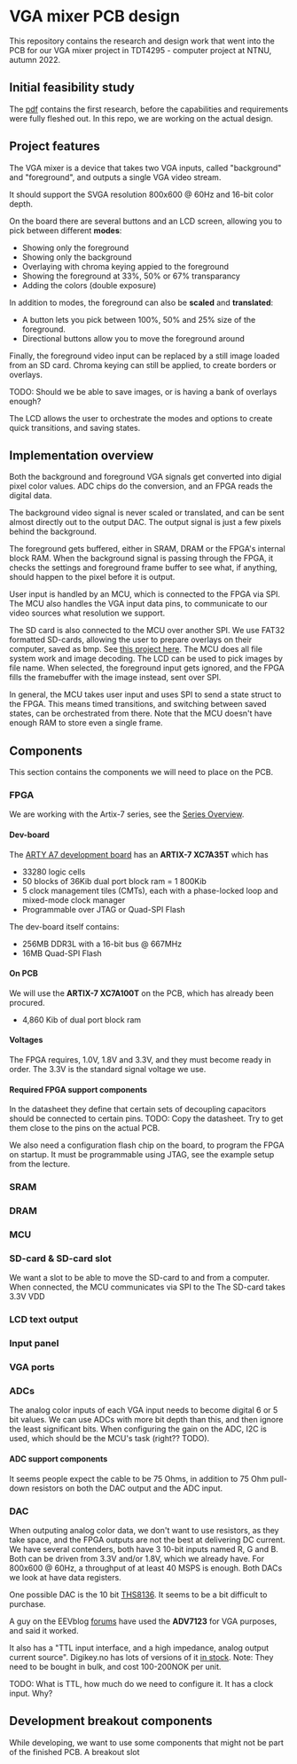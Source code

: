 # VGA mixer PCB design
This repository contains the research and design work that went into the PCB
for our VGA mixer project in TDT4295 - computer project at NTNU, autumn 2022.

## Initial feasibility study
The [pdf](InitialFeasibilityStudy.pdf) contains the first research, before
the capabilities and requirements were fully fleshed out. In this repo,
we are working on the actual design.

## Project features
The VGA mixer is a device that takes two VGA inputs,
called "background" and "foreground", and outputs a single VGA video stream.

It should support the SVGA resolution 800x600 @ 60Hz and 16-bit color depth.

On the board there are several buttons and an LCD screen,
allowing you to pick between different **modes**:
 - Showing only the foreground
 - Showing only the background
 - Overlaying with chroma keying appied to the foreground
 - Showing the foreground at 33%, 50% or 67% transparancy
 - Adding the colors (double exposure)

In addition to modes, the foreground can also be **scaled** and **translated**:
 - A button lets you pick between 100%, 50% and 25% size of the foreground.
 - Directional buttons allow you to move the foreground around

Finally, the foreground video input can be replaced by a still image loaded
from an SD card. Chroma keying can still be applied, to create borders or overlays.

TODO: Should we be able to save images, or is having a bank of overlays enough?

The LCD allows the user to orchestrate the modes and options to create quick
transitions, and saving states.

## Implementation overview
Both the background and foreground VGA signals get converted into digial pixel color values.
ADC chips do the conversion, and an FPGA reads the digital data.

The background video signal is never scaled or translated, and can be sent
almost directly out to the output DAC.
The output signal is just a few pixels behind the background.

The foreground gets buffered, either in SRAM, DRAM or the FPGA's internal block RAM.
When the background signal is passing through the FPGA, it checks the settings and
foreground frame buffer to see what, if anything, should happen to the pixel before it is output.

User input is handled by an MCU, which is connected to the FPGA via SPI.
The MCU also handles the VGA input data pins, to communicate to our video sources
what resolution we support.

The SD card is also connected to the MCU over another SPI.
We use FAT32 formatted SD-cards, allowing the user to prepare overlays on their computer, saved as bmp.
See [this project here](https://create.arduino.cc/projecthub/SurtrTech/display-bmp-pictures-from-sd-card-on-tft-lcd-shield-f3074c).
The MCU does all file system work and image decoding. The LCD can be used to pick images by file name.
When selected, the foreground input gets ignored, and the FPGA fills the framebuffer with the image instead, sent over SPI. 

In general, the MCU takes user input and uses SPI to send a state struct to the FPGA.
This means timed transitions, and switching between saved states, can be orchestrated from there.
Note that the MCU doesn't have enough RAM to store even a single frame.

## Components
This section contains the components we will need to place on the PCB.

### FPGA
We are working with the Artix-7 series, see the [Series Overview](https://docs.xilinx.com/v/u/en-US/ds180_7Series_Overview).

#### Dev-board
The [ARTY A7 development board](https://digilent.com/reference/programmable-logic/arty-a7/reference-manual) has an **ARTIX-7 XC7A35T** which has
 - 33280 logic cells
 - 50 blocks of 36Kib dual port block ram = 1 800Kib
 - 5 clock management tiles (CMTs), each with a phase-locked loop and mixed-mode clock manager
 - Programmable over JTAG or Quad-SPI Flash
 
The dev-board itself contains:
 - 256MB DDR3L with a 16-bit bus @ 667MHz
 - 16MB Quad-SPI Flash
 
#### On PCB
We will use the **ARTIX-7 XC7A100T** on the PCB, which has already been procured.
 - 4,860 Kib of dual port block ram

#### Voltages
The FPGA requires, 1.0V, 1.8V and 3.3V, and they must become ready in order.
The 3.3V is the standard signal voltage we use.

#### Required FPGA support components
In the datasheet they define that certain sets of decoupling capacitors should be connected to certain pins.
TODO: Copy the datasheet.
Try to get them close to the pins on the actual PCB.

We also need a configuration flash chip on the board,
to program the FPGA on startup. It must be programmable using JTAG,
see the example setup from the lecture.

### SRAM

### DRAM

### MCU

### SD-card & SD-card slot
We want a slot to be able to move the SD-card to and from a computer.
When connected, the MCU communicates via SPI to the
The SD-card takes 3.3V VDD

### LCD text output

### Input panel

### VGA ports

### ADCs
The analog color inputs of each VGA input needs to become digital 6 or 5 bit values.
We can use ADCs with more bit depth than this, and then ignore the least significant bits.
When configuring the gain on the ADC, I2C is used, which should be the MCU's task (right?? TODO).

#### ADC support components
It seems people expect the cable to be 75 Ohms, in
addition to 75 Ohm pull-down resistors on both the DAC output and the ADC input.

### DAC
When outputing analog color data, we don't want to use resistors, as they take space,
and the FPGA outputs are not the best at delivering DC current.
We have several contenders, both have 3 10-bit inputs named R, G and B.
Both can be driven from 3.3V and/or 1.8V, which we already have.
For 800x600 @ 60Hz, a throughput of at least 40 MSPS is enough.
Both DACs we look at have data registers.

One possible DAC is the 10 bit [THS8136](https://www.ti.com/product/THS8136).
It seems to be a bit difficult to purchase.

A guy on the EEVblog [forums](https://www.eevblog.com/forum/beginners/impedance-matching-on-custom-vga-dac/)
have used the **ADV7123** for VGA purposes, and said it worked.

It also has a "TTL input interface, and a high impedance, analog output current source".
Digikey.no has lots of versions of it [in stock](https://www.digikey.no/en/products/base-product/analog-devices-inc/505/ADV7123/24791).
Note: They need to be bought in bulk, and cost 100-200NOK per unit.

TODO: What is TTL, how much do we need to configure it. It has a clock input. Why?

### 

## Development breakout components
While developing, we want to use some components that might not be part of the finished PCB.
A breakout slot
